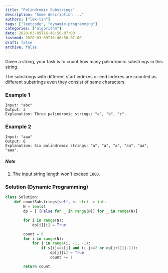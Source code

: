 ```yaml
---
title: "Palindromic Substrings"
description: "Some description ..."
authors: ["lek-tin"]
tags: ["leetcode", "dynamic-programming"]
categories: ["algorithm"]
date: 2020-03-09T16:46:56-07:00
lastmod: 2020-03-09T16:46:56-07:00
draft: false
archive: false
---
```

Given a string, your task is to count how many palindromic substrings in this string.  

The substrings with different start indexes or end indexes are counted as different substrings even they consist of same characters.  

### Example 1

```
Input: "abc"
Output: 3
Explanation: Three palindromic strings: "a", "b", "c".
```

### Example 2

```
Input: "aaa"
Output: 6
Explanation: Six palindromic strings: "a", "a", "a", "aa", "aa", "aaa".
```

##### Note

1. The input string length won't exceed `1000`.


### Solution (Dynamic Programming)

```python
class Solution:
    def countSubstrings(self, s: str) -> int:
        N = len(s)
        dp = [ [False for _ in range(N)] for _ in range(N)]

        for i in range(N):
            dp[i][i] = True

        count = 0
        for i in range(N):
            for j in range(i, -1, -1):
                if s[i]==s[j] and (i-j<=2 or dp[j+1][i-1]):
                    dp[j][i] = True
                    count += 1

        return count
```

